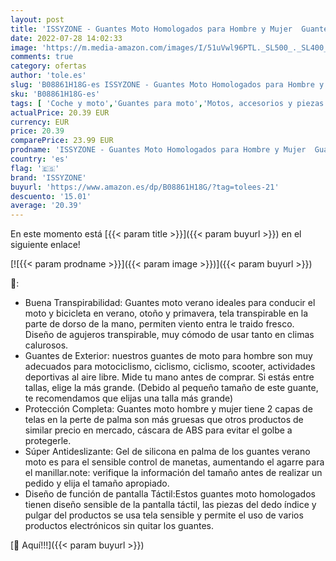 ```yaml
---
layout: post
title: 'ISSYZONE - Guantes Moto Homologados para Hombre y Mujer  Guantes de Moto Transpirables Verano con Pantalla Táctil  Guantes con Protección Dedo Completo  para Motocross Bicicleta MTB Deportes al Aire Libre'
date: 2022-07-28 14:02:33
image: 'https://m.media-amazon.com/images/I/51uVwl96PTL._SL500_._SL400_.jpg'
comments: true
category: ofertas
author: 'tole.es'
slug: 'B08861H18G-es ISSYZONE - Guantes Moto Homologados para Hombre y Mujer...'
sku: 'B08861H18G-es'
tags: [ 'Coche y moto','Guantes para moto','Motos, accesorios y piezas','Ropa de protección para moto','bicicleta','issyzone','🇪🇸', ]
actualPrice: 20.39 EUR
currency: EUR
price: 20.39
comparePrice: 23.99 EUR
prodname: 'ISSYZONE - Guantes Moto Homologados para Hombre y Mujer  Guantes de Moto Transpirables Verano con Pantalla Táctil  Guantes con Protección Dedo Completo  para Motocross Bicicleta MTB Deportes al Aire Libre'
country: 'es'
flag: '🇪🇸'
brand: 'ISSYZONE'
buyurl: 'https://www.amazon.es/dp/B08861H18G/?tag=tolees-21'
descuento: '15.01'
average: '20.39'
---
```


En este momento está [{{< param title >}}]({{< param buyurl >}}) en el siguiente enlace!

[![{{< param prodname >}}]({{< param image >}})]({{< param buyurl >}})

🔎:

- Buena Transpirabilidad: Guantes moto verano ideales para conducir el moto y bicicleta en verano, otoño y primavera, tela transpirable en la parte de dorso de la mano, permiten viento entra le traido fresco. Diseño de agujeros transpirable, muy cómodo de usar tanto en climas calurosos.
- Guantes de Exterior: nuestros guantes de moto para hombre son muy adecuados para motociclismo, ciclismo, ciclismo, scooter, actividades deportivas al aire libre. Mide tu mano antes de comprar. Si estás entre tallas, elige la más grande. (Debido al pequeño tamaño de este guante, te recomendamos que elijas una talla más grande)
- Protección Completa: Guantes moto hombre y mujer tiene 2 capas de telas en la perte de palma son más gruesas que otros productos de similar precio en mercado, cáscara de ABS para evitar el golbe a protegerle.
- Súper Antideslizante: Gel de silicona en palma de los guantes verano moto es para el sensible control de manetas, aumentando el agarre para el manillar.note: verifique la información del tamaño antes de realizar un pedido y elija el tamaño apropiado.
- Diseño de función de pantalla Táctil:Estos guantes moto homologados tienen diseño sensible de la pantalla táctil, las piezas del dedo índice y pulgar del productos se usa tela sensible y permite el uso de varios productos electrónicos sin quitar los guantes.

[🛒 Aquí!!!]({{< param buyurl >}})
